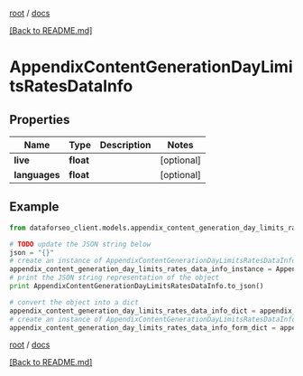 [root](./../ "root") / [docs](./ "docs")

[[Back to README.md]](./../README.md "[Back to README.md]")

# AppendixContentGenerationDayLimitsRatesDataInfo

## Properties

Name | Type | Description | Notes
------------ | ------------- | ------------- | -------------
**live** | **float** |  | [optional]
**languages** | **float** |  | [optional]

## Example

```python
from dataforseo_client.models.appendix_content_generation_day_limits_rates_data_info import AppendixContentGenerationDayLimitsRatesDataInfo

# TODO update the JSON string below
json = "{}"
# create an instance of AppendixContentGenerationDayLimitsRatesDataInfo from a JSON string
appendix_content_generation_day_limits_rates_data_info_instance = AppendixContentGenerationDayLimitsRatesDataInfo.from_json(json)
# print the JSON string representation of the object
print AppendixContentGenerationDayLimitsRatesDataInfo.to_json()

# convert the object into a dict
appendix_content_generation_day_limits_rates_data_info_dict = appendix_content_generation_day_limits_rates_data_info_instance.to_dict()
# create an instance of AppendixContentGenerationDayLimitsRatesDataInfo from a dict
appendix_content_generation_day_limits_rates_data_info_form_dict = appendix_content_generation_day_limits_rates_data_info.from_dict(appendix_content_generation_day_limits_rates_data_info_dict)
```

  

[root](./../ "root") / [docs](./ "docs")

[[Back to README.md]](./../README.md "[Back to README.md]")